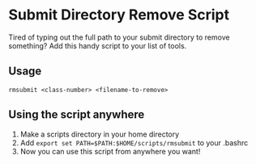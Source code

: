 # Submit Directory Remove Script

Tired of typing out the full path to your submit directory to remove something?
Add this handy script to your list of tools.

## Usage
`rmsubmit <class-number> <filename-to-remove>`

## Using the script anywhere
1. Make a scripts directory in your home directory
2. Add `export set PATH=$PATH:$HOME/scripts/rmsubmit` to your .bashrc
3. Now you can use this script from anywhere you want!

